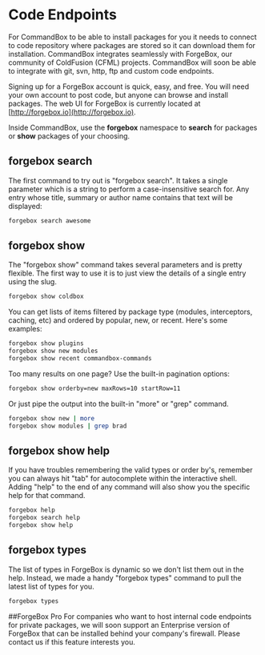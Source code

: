 # Code Endpoints

For CommandBox to be able to install packages for you it needs to connect to code repository where packages are stored so it can download them for installation. CommandBox integrates seamlessly with ForgeBox, our community of ColdFusion (CFML) projects. CommandBox will soon be able to integrate with git, svn, http, ftp and custom code endpoints.

Signing up for a ForgeBox account is quick, easy, and free. You will need your own account to post code, but anyone can browse and install packages. The web UI for ForgeBox is currently located at [http://forgebox.io](http://forgebox.io).

Inside CommandBox, use the **forgebox** namespace to **search** for packages or **show** packages of your choosing.

## forgebox search
The first command to try out is "forgebox search".  It takes a single parameter which is a string to perform a case-insensitive search for.  Any entry whose title, summary or author name contains that text will be displayed:

```bash
forgebox search awesome
```

## forgebox show
The "forgebox show" command takes several parameters and is pretty flexible.  The first way to use it is to just view the details of a single entry using the slug.

```bash
forgebox show coldbox
```

You can get lists of items filtered by package type (modules, interceptors, caching, etc) and ordered by popular, new, or recent.  Here's some examples:

```bash
forgebox show plugins
forgebox show new modules
forgebox show recent commandbox-commands
```

Too many results on one page?  Use the built-in pagination options:

```bash
forgebox show orderby=new maxRows=10 startRow=11
```

Or just pipe the output into the built-in "more" or "grep" command.

```bash
forgebox show new | more
forgebox show modules | grep brad
```

## forgebox show help
If you have troubles remembering the valid types or order by's, remember you can always hit "tab" for autocomplete within the interactive shell.  Adding "help" to the end of any command will also show you the specific help for that command.  
```bash
forgebox help
forgebox search help
forgebox show help
```
## forgebox types
The list of types in ForgeBox is dynamic so we don't list them out in the help.  Instead, we made a handy "forgebox types" command to pull the latest list of types for you.

```bash
forgebox types
```

##ForgeBox Pro
For companies who want to host internal code endpoints for private packages, we will soon support an Enterprise version of ForgeBox that can be installed behind your company's firewall. Please contact us if this feature interests you.